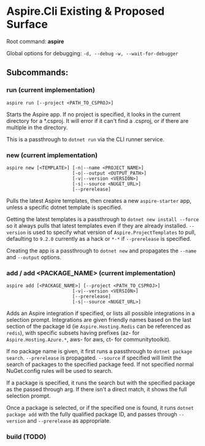# Aspire.Cli Existing & Proposed Surface

Root command: **aspire**

Global options for debugging:
`-d, --debug`
`-w, --wait-for-debugger`

## Subcommands:

### run (current implementation)

```cli
aspire run [--project <PATH_TO_CSPROJ>]
```
Starts the Aspire app. If no project is specified, it looks in the current directory for a *.csproj. It will error if it can't find a .csproj, or if there are multiple in the directory.

This is a passthrough to `dotnet run` via the CLI runner service.

### new (current implementation)

```cli
aspire new [<TEMPLATE>] [-n|--name <PROJECT_NAME>]
                        [-o|--output <OUTPUT_PATH>]
                        [-v|--version <VERSION>]
                        [-s|--source <NUGET_URL>]
                        [--prerelease]
```

Pulls the latest Aspire templates, then creates a new `aspire-starter` app, unless a specific dotnet template is specified.

Getting the latest templates is a passthrough to `dotnet new install --force` so it always pulls that latest templates even if they are already installed. `--version` is used to specify what version of `Aspire.ProjectTemplates` to pull, defaulting to `9.2.0` currently as a hack or `*-*` if `--prerelease` is specified.

Creating the app is a passthrough to `dotnet new` and propagates the `--name` and `--output` options.

###  add / add <PACKAGE_NAME> (current implementation)

```cli
aspire add [<PACKAGE_NAME>] [--project <PATH_TO_CSPROJ>]
                        [-v|--version <VERSION>]
                        [--prerelease]
                        [-s|--source <NUGET_URL>]
```

Adds an Aspire integration if specified, or lists all possible integrations in a selection prompt. Integrations are given friendly names based on the last section of the package id (ie `Aspire.Hosting.Redis` can be referenced as `redis`), with specific subsets having prefixes (az- for `Aspire.Hosting.Azure.*`, aws- for aws, ct- for communitytoolkit).

If no package name is given, it first runs a passthrough to `dotnet package search`. `--prerelease` is propagated. `--source` if specified will limit the search of packages to the specified package feed. If not specified normal NuGet.config rules will be used to search.

If a package is specified, it runs the search but with the specified package as the passed through arg. If there isn't a direct match, it shows the full selection prompt.

Once a package is selected, or if the specified one is found, it runs `dotnet package add` with the fully qualified package ID, and passes through `--version` and `--prerelease` as appropriate.

### build (TODO)